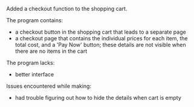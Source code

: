 Added a checkout function to the shopping cart.

The program contains:
- a checkout button in the shopping cart that leads to a separate page
- a checkout page that contains the individual prices for each item, the total cost, and a 'Pay Now' button; these details are not visible when there are no items in the cart

The program lacks:
- better interface

Issues encountered while making:
- had trouble figuring out how to hide the details when cart is empty